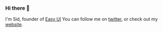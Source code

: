 ### Hi there 👋
I'm Sid, founder of [Easy UI](easyui.dev)
You can follow me on [twitter](https://twitter.com/sidcraftscode), or check out my [website](https://siddharth.one).
<!--
- 🔭 I’m currently working on ...
- 🌱 I’m currently learning ...
- 👯 I’m looking to collaborate on ...
- 🤔 I’m looking for help with ...
- 💬 Ask me about ...
- 📫 How to reach me: ...
- 😄 Pronouns: ...
- ⚡ Fun fact: ...
-->
